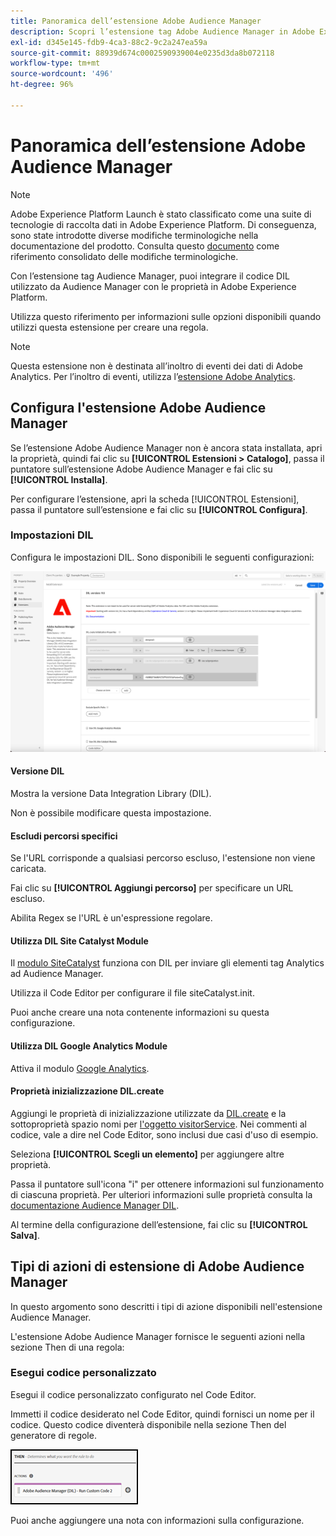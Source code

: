 ```yaml
---
title: Panoramica dell’estensione Adobe Audience Manager
description: Scopri l’estensione tag Adobe Audience Manager in Adobe Experience Platform.
exl-id: d345e145-fdb9-4ca3-88c2-9c2a247ea59a
source-git-commit: 88939d674c0002590939004e0235d3da8b072118
workflow-type: tm+mt
source-wordcount: '496'
ht-degree: 96%

---
```


# Panoramica dell’estensione Adobe Audience Manager

>[!NOTE]
>
>Adobe Experience Platform Launch è stato classificato come una suite di tecnologie di raccolta dati in Adobe Experience Platform. Di conseguenza, sono state introdotte diverse modifiche terminologiche nella documentazione del prodotto. Consulta questo [documento](../../../term-updates.md) come riferimento consolidato delle modifiche terminologiche.

Con l’estensione tag Audience Manager, puoi integrare il codice DIL utilizzato da Audience Manager con le proprietà in Adobe Experience Platform.

Utilizza questo riferimento per informazioni sulle opzioni disponibili quando utilizzi questa estensione per creare una regola.

>[!NOTE]
>
>Questa estensione non è destinata all’inoltro di eventi dei dati di Adobe Analytics. Per l’inoltro di eventi, utilizza l’[estensione Adobe Analytics](../analytics/overview.md).

## Configura l&#39;estensione Adobe Audience Manager

Se l’estensione Adobe Audience Manager non è ancora stata installata, apri la proprietà, quindi fai clic su **[!UICONTROL Estensioni > Catalogo]**, passa il puntatore sull’estensione Adobe Audience Manager e fai clic su **[!UICONTROL Installa]**.

Per configurare l’estensione, apri la scheda [!UICONTROL Estensioni], passa il puntatore sull’estensione e fai clic su **[!UICONTROL Configura]**.

### Impostazioni DIL

Configura le impostazioni DIL. Sono disponibili le seguenti configurazioni:

![](../../../images/ext-aam-config.png)

#### Versione DIL

Mostra la versione Data Integration Library (DIL).

Non è possibile modificare questa impostazione.

#### Escludi percorsi specifici

Se l&#39;URL corrisponde a qualsiasi percorso escluso, l&#39;estensione non viene caricata.

Fai clic su **[!UICONTROL Aggiungi percorso]** per specificare un URL escluso.

Abilita Regex se l&#39;URL è un&#39;espressione regolare.

#### Utilizza DIL Site Catalyst Module

Il [modulo SiteCatalyst](https://experiencecloud.adobe.com/resources/help/it_IT/aam/r_dil_sc_init.html) funziona con DIL per inviare gli elementi tag Analytics ad Audience Manager.

Utilizza il Code Editor per configurare il file siteCatalyst.init.

Puoi anche creare una nota contenente informazioni su questa configurazione.

#### Utilizza DIL Google Analytics Module

Attiva il modulo [Google Analytics](https://experiencecloud.adobe.com/resources/help/it_IT/aam/dil-google-universal-analytics.html).

#### Proprietà inizializzazione DIL.create

Aggiungi le proprietà di inizializzazione utilizzate da [DIL.create](https://experiencecloud.adobe.com/resources/help/it_IT/aam/r_dil_create.html) e la sottoproprietà spazio nomi per [l&#39;oggetto visitorService](https://experiencecloud.adobe.com/resources/help/it_IT/aam/r_dil_visitor_service.html). Nei commenti al codice, vale a dire nel Code Editor, sono inclusi due casi d&#39;uso di esempio.

Seleziona **[!UICONTROL Scegli un elemento]** per aggiungere altre proprietà.

Passa il puntatore sull&#39;icona &quot;i&quot; per ottenere informazioni sul funzionamento di ciascuna proprietà. Per ulteriori informazioni sulle proprietà consulta la [documentazione Audience Manager DIL](https://experiencecloud.adobe.com/resources/help/en_US/aam/r_dil_create.html).

Al termine della configurazione dell’estensione, fai clic su **[!UICONTROL Salva]**.

## Tipi di azioni di estensione di Adobe Audience Manager

In questo argomento sono descritti i tipi di azione disponibili nell&#39;estensione Audience Manager.

L&#39;estensione Adobe Audience Manager fornisce le seguenti azioni nella sezione Then di una regola:

### Esegui codice personalizzato

Esegui il codice personalizzato configurato nel Code Editor.

Immetti il codice desiderato nel Code Editor, quindi fornisci un nome per il codice. Questo codice diventerà disponibile nella sezione Then del generatore di regole.

![](../../../images/ext-aam-then.png)

Puoi anche aggiungere una nota con informazioni sulla configurazione.
